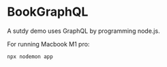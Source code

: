 # BookGraphQL
A sutdy demo uses GraphQL by programming node.js.

For running Macbook M1 pro:

```
npx nodemon app
```

